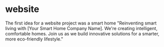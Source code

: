 # website
The first idea for a website project was a smart home "Reinventing smart living with [Your Smart Home Company Name]. We're creating intelligent, comfortable homes. Join us as we build innovative solutions for a smarter, more eco-friendly lifestyle."
